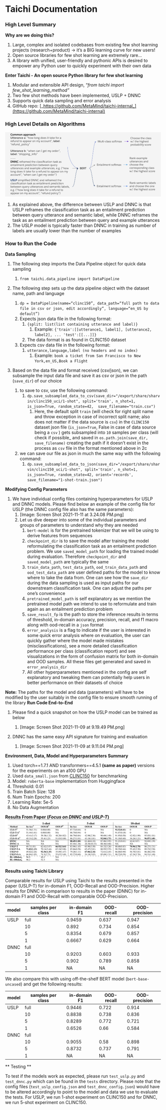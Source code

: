 # Taichi Documentation

### High Level Summary

**Why are we doing this?**

1. Large, complex and isolated codebases from existing few shot learning projects (research+product) → it’s a BIG learning curve for new users!
2. Open source libraries for few shot learning are extremely rare...
3. A library with unified, user-friendly and pythonic APIs is desired to empower any Python user to quickly experiment with their own data

**Enter Taichi - An open source Python library for few shot learning**

1. Modular and extensible API design, “*from taichi import few_shot_learning_method”*
2. Two few shot methods have been implemented, USLP + DNNC
3. Supports quick data sampling and error analysis
4. GitHub repo: [_https://github.com/MetaMind/taichi-internal_](https://github.com/MetaMind/taichi-internal)

### High Level Details on Algorithms

![Algorithms](./readme/USLP_and_DNNC.png)
1. As explained above, the difference between USLP and DNNC is that USLP reframes the classification task as an entailment prediction between query utterance and semantic label, while DNNC reframes the task as an entailment prediction between query and example utterances
2. The USLP model is typically faster than DNNC in training as number of labels are usually lower than the number of examples

### How to Run the Code

**Data Sampling**

1. The following step imports the Data Pipeline object for quick data sampling
    1. `from taichi.data_pipeline import DataPipeline`
2. The following step sets up the data pipeline object with the dataset name, path and language

    1. `dp = DataPipeline(name=“clinc150”, data_path=“full path to data file in csv or json, edit accordingly”, language=“en_US by default”)`
    2. Expects json data file in the following format:
        1. `{split: list(list containing utterance and label)}`
            1. Example: `{'train':[[utterance1, label1], [utterance2, label2], ... 'test':[[...]]}`
        2. The data format is as found in CLINC150 dataset
    3. Expects csv data file in the following format:
        1. `utterance,language,label (no headers and no index)`
            1. Example: `book a ticket from San Francisco to New York,en_US,Book a Flight`
1. Based on the data file and format received (csv/json), we can subsample the input data file and save it as csv or json in the path (`save_dir`) of our choice
    1. to save to csv, use the following command:
        1. `dp.save_subsampled_data_to_csv(save_dir="/export/share/sharvin/clinc150_uci/1-shot", split='train', n_shot=1, is_json=True, random_state=42,  save_filename="train.csv")`
            1. Here, the default split `train`  (will check for right split name and throw exception in case of incorrect split name; also does not matter if the data source is `csv`) in the `CLINC150` dataset json file (`is_json=True`, False in case of data source being a `csv` ) gets subsampled into `10` samples per class (will check if possible_ and saved in `os.path.join(save_dir, save_filename)`  creating the path if it doesn’t exist in the process as `csv` file in the format mentioned above in 2c
    2. we can save our file as json in much the same way with the following command:
        1. `dp.save_subsampled_data_to_json(save_dir="/export/share/sharvin/clinc150_uci/1-shot", split='train', n_shot=1, is_json=True, random_state=42, orient='records', save_filename="1-shot-train.json")`

**Modifying Config Parameters**

1. We have individual config files containing hyperparameters for USLP and DNNC models. Please find below an example of the config file for USLP (the DNNC config file also has the same parameters):
    1. [Image: Screen Shot 2021-11-11 at 3.24.08 PM.png]
    2. Let us dive deeper into some of the individual parameters and groups of parameters to understand why they are needed
        1. `bert-model` is for the pretrained tokenizer that we will be using to derive features from sequences
        2. `checkpoint_dir` is to save the model after training the model reformulating the classification task as an entailment prediction problem. We use `saved_model_path` for loading the trained model during evaluation. Therefore `checkpoint_dir` and `saved_model_path` are typically the same
        3. `train_data_path`, `test_data_path`, `ood_train_data_path` and `ood_test_data_path` are user defined paths for the model to know where to take the data from. One can see how the `save_dir` during the data sampling is used as input paths for our downstream classification task. One can adjust the paths per one’s convenience
        4. `pretrained_model_path` is self explanatory as we mention the pretrained model path we intend to use to reformulate and train again as an entailment prediction problem
        5. `save_result_fp` is the path to store the inference results in terms of threshold, in-domain accuracy, precision, recall, and f1 macro along with ood-recall in a `json` format
        6. `error_analysis` is a flag to indicate if the user is interested in some quick error analysis where on evaluation, the user can quickly gather where the model made mistakes (misclassifications), see a more detailed classification performance per class (classification report) and see visualizations in the form of confusion matrix for both in-domain and OOD samples. All these files get generated and saved in `error_analysis_dir`
        7. All other hyperparameters mentioned in the config are self explanatory and tweaking them can potentially help users in better performance on their datasets of choice

**Note:** The paths for the model and data (parameters) will have to be modified by the user suitably in the config file to ensure smooth running of the library 
**Run Code End-to-End**

1. Please find a quick snapshot on how the USLP model can be trained as below
    1. [Image: Screen Shot 2021-11-09 at 9.19.49 PM.png]

1. DNNC has the same easy API signature for training and evaluation
    1. [Image: Screen Shot 2021-11-09 at 9.11.04 PM.png]

**Environment, Data, Model and Hyperparameters Summary**

1. Used torch==1.7.1 AND transformers==4.5.1 **(same as paper)** versions for the experiments on an a100 GPU
2. Used `data_small.json` from [CLINC150](https://github.com/clinc/oos-eval/tree/master/data) for benchmarking
3. Model: `roberta-base` implementation from Huggingface
4. Threshold: 0.01
5. Train Batch Size: 128
6. Num Train Epochs: 200
7. Learning Rate: 5e-5
8. No Data Augmentation

**Results From Paper (*Focus on DNNC and USLP-T*)**
![paper-results](./readme/USLP_Paper_Results.png)

**Results using Taichi Library**

Comparable results for USLP using Taichi to the results presented in the paper (USLP-T) for in-domain F1, OOD-Recall and OOD-Precision. Higher results for DNNC in comparison to results in the paper (DNNC) for in-domain F1 and OOD-Recall with comparable OOD-Precision.

|model	|samples per class	|in-domain F1	|OOD-recall	|OOD-precision	|
|---	|---	|---	|---	|---	|
|USLP	|full	|0.9459	|0.637	|0.947	|
|   |10	|0.892	|0.734	|0.854	|
|   |5	|0.8354	|0.679	|0.857	|
|   |1	|0.6667	|0.629	|0.664	|
|DNNC   |full	|	|	|	|
|   |10	|0.9203	|0.603	|0.933	|
|   |5	|0.902	|0.789	|0.858	|
|   |1	|NA	|NA	|NA	|

We also compare this with using off-the-shelf BERT model (`bert-base-uncased`) and get the following results:

|model	|samples per class	|in-domain F1	|OOD-recall	|OOD-precision	|
|---	|---	|---	|---	|---	|
|USLP	|full	|0.9446	|0.722	|0.914	|
|   |10	|0.8838	|0.738	|0.836	|
|   |5	|0.8289	|0.772	|0.721	|
|   |1	|0.6526	|0.66	|0.584	|
|DNNC	|full	|	|	|	|
|   |10	|0.9055	|0.58	|0.898	|
|   |5	|0.8732	|0.737	|0.791	|
|   |1	|NA	|NA	|NA	|

** Testing **

To test if the models work as expected, please run `test_uslp.py` and `test_dnnc.py` which can be found in the `tests` directory.
Please note that the config files (`test_uslp_config.json` and `test_dnnc_config.json`) would have to be altered accordingly to point to the model and data we use to evaluate the tests. For USLP, we run 1-shot experiment on CLINC150 and for DNNC, we run 5-shot experiment on CLINC150.
